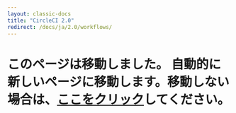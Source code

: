 ```yaml
---
layout: classic-docs
title: "CircleCI 2.0"
redirect: /docs/ja/2.0/workflows/
---
```


<h1>このページは移動しました。 自動的に新しいページに移動します。移動しない場合は、<a href="/docs/ja/2.0/workflows/">ここをクリック</a>してください。</h1> 